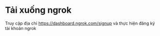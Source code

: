 # Tải xuống ngrok
Truy cập địa chỉ https://dashboard.ngrok.com/signup và thực hiện đăng ký tài khoản ngrok
